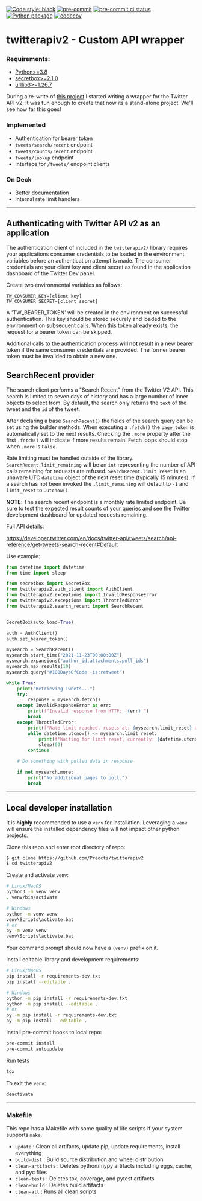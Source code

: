 [![Code style: black](https://img.shields.io/badge/code%20style-black-000000.svg)](https://github.com/psf/black)
[![pre-commit](https://img.shields.io/badge/pre--commit-enabled-brightgreen?logo=pre-commit&logoColor=white)](https://github.com/pre-commit/pre-commit)
[![pre-commit.ci status](https://results.pre-commit.ci/badge/github/Preocts/twitterapiv2/main.svg)](https://results.pre-commit.ci/latest/github/Preocts/twitterapiv2/main)
[![Python package](https://github.com/Preocts/twitterapiv2/actions/workflows/python-tests.yml/badge.svg?branch=main)](https://github.com/Preocts/twitterapiv2/actions/workflows/python-tests.yml)
[![codecov](https://codecov.io/gh/Preocts/twitterapiv2/branch/main/graph/badge.svg?token=5GE4T7XU3L)](https://codecov.io/gh/Preocts/twitterapiv2)

# twitterapiv2 - Custom API wrapper

### Requirements:

- [Python>=3.8](https://www.python.org/)
- [secretbox>=2.1.0](https://pypi.org/project/secretbox/)
- [urllib3>=1.26.7](https://pypi.org/project/urllib3/)

During a re-write of [this project](https://github.com/Preocts/twwordmap) I started writing a wrapper for the Twitter API v2. It was fun enough to create that now its a stand-alone project. We'll see how far this goes!

### Implemented
- Authentication for bearer token
- `tweets/search/recent` endpoint
- `tweets/counts/recent` endpoint
- `tweets/lookup` endpoint
- Interface for `/tweets/` endpoint clients

### On Deck
- Better documentation
- Internal rate limit handlers

---

## Authenticating with Twitter API v2 as an application

The authentication client of included in the `twitterapiv2/` library requires your applications consumer credentials to be loaded in the environment variables before an authentication attempt is made. The consumer credentials are your client key and client secret as found in the application dashboard of the Twitter Dev panel.

Create two environmental variables as follows:
```env
TW_CONSUMER_KEY=[client key]
TW_CONSUMER_SECRET=[client secret]
```

A 'TW_BEARER_TOKEN' will be created in the environment on successful authentication. This key should be stored securely and loaded to the environment on subsequent calls. When this token already exists, the request for a bearer token can be skipped.

Additional calls to the authentication process **will not** result in a new bearer token if the same consumer credentials are provided. The former bearer token must be invalided to obtain a new one.

## SearchRecent provider

The search client performs a "Search Recent" from the Twitter V2 API. This search is limited to seven days of history and has a large number of inner objects to select from. By default, the search only returns the `text` of the tweet and the `id` of the tweet.

After declaring a base `SearchRecent()` the fields of the search query can be set using the builder methods. When executing a `.fetch()` the `page_token` is automatically set to the next results. Checking the `.more` property after the first `.fetch()` will indicate if more results remain. Fetch loops should stop when `.more` is `False`.

Rate limiting must be handled outside of the library. `SearchRecent.limit_remaining` will be an `int` representing the number of API calls remaining for requests are refused. `SearchRecent.limit_reset` is an unaware UTC `datetime` object of the next reset time (typically 15 minutes). If a search has not been invoked the `.limit_remaining` will default to `-1` and `limit_reset` to `.utcnow()`.

**NOTE**: The search recent endpoint is a monthly rate limited endpoint. Be sure to test the expected result counts of your queries and see the Twitter development dashboard for updated requests remaining.

Full API details:

https://developer.twitter.com/en/docs/twitter-api/tweets/search/api-reference/get-tweets-search-recent#Default

Use example:
```py
from datetime import datetime
from time import sleep

from secretbox import SecretBox
from twitterapiv2.auth_client import AuthClient
from twitterapiv2.exceptions import InvalidResponseError
from twitterapiv2.exceptions import ThrottledError
from twitterapiv2.search_recent import SearchRecent


SecretBox(auto_load=True)

auth = AuthClient()
auth.set_bearer_token()

mysearch = SearchRecent()
mysearch.start_time("2021-11-23T00:00:00Z")
mysearch.expansions("author_id,attachments.poll_ids")
mysearch.max_results(10)
mysearch.query("#100DaysOfCode -is:retweet")

while True:
    print("Retrieving Tweets...")
    try:
        response = mysearch.fetch()
    except InvalidResponseError as err:
        print(f"Invalid response from HTTP: '{err}'")
        break
    except ThrottledError:
        print(f"Rate limit reached, resets at: {mysearch.limit_reset} UTC")
        while datetime.utcnow() <= mysearch.limit_reset:
            print(f"Waiting for limit reset, currently: {datetime.utcnow()} UTC...")
            sleep(60)
        continue

    # Do something with pulled data in response

    if not mysearch.more:
        print("No additional pages to poll.")
        break
```

---

## Local developer installation

It is **highly** recommended to use a `venv` for installation. Leveraging a `venv` will ensure the installed dependency files will not impact other python projects.

Clone this repo and enter root directory of repo:
```bash
$ git clone https://github.com/Preocts/twitterapiv2
$ cd twitterapiv2
```

Create and activate `venv`:
```bash
# Linux/MacOS
python3 -m venv venv
. venv/bin/activate

# Windows
python -m venv venv
venv\Scripts\activate.bat
# or
py -m venv venv
venv\Scripts\activate.bat
```

Your command prompt should now have a `(venv)` prefix on it.

Install editable library and development requirements:
```bash
# Linux/MacOS
pip install -r requirements-dev.txt
pip install --editable .

# Windows
python -m pip install -r requirements-dev.txt
python -m pip install --editable .
# or
py -m pip install -r requirements-dev.txt
py -m pip install --editable .
```

Install pre-commit hooks to local repo:
```bash
pre-commit install
pre-commit autoupdate
```

Run tests
```bash
tox
```

To exit the `venv`:
```bash
deactivate
```

---

### Makefile

This repo has a Makefile with some quality of life scripts if your system supports `make`.

- `update` : Clean all artifacts, update pip, update requirements, install everything
- `build-dist` : Build source distribution and wheel distribution
- `clean-artifacts` : Deletes python/mypy artifacts including eggs, cache, and pyc files
- `clean-tests` : Deletes tox, coverage, and pytest artifacts
- `clean-build` : Deletes build artifacts
- `clean-all` : Runs all clean scripts
